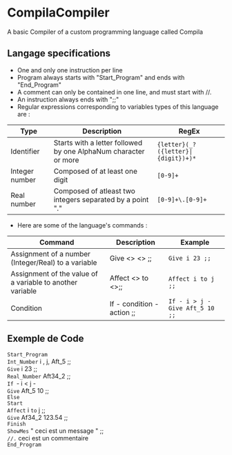 # CompilaCompiler
A basic Compiler of a custom programming language called Compila


## Langage specifications 
- One and only one instruction per line
- Program always starts with "Start_Program" and ends with "End_Program"
- A comment can only be contained in one line, and must start with  //.
- An instruction always ends with ";;"
- Regular expressions corresponding to variables types of this language are : 

Type | Description | RegEx 
-----| ------------| ---------
Identifier | Starts with a letter followed by one AlphaNum character or more | `{letter}(_?({letter}\|{digit})+)*` 
Integer number | Composed of at least one digit  |  `[0-9]+`
Real number | Composed of atleast two integers separated by a point "." |  `[0-9]+\.[0-9]+`

- Here are some of the language's commands : 

Command | Description | Example 
------- | ----------- | ---------------
Assignment of a number (Integer/Real) to a variable | Give <<identifier>> <<value>> ;; | `Give i 23 ;;`
Assignment of the value of a variable to another variable | Affect <<identifier>> to <<identifier>>;; | `Affect i to j ;;`
Condition | If - condition - action ;; | `If - i > j -Give Aft_5 10 ;;`


## Exemple de Code 
`Start_Program` <br/>
`Int_Number` i , j, Aft_5 ;;<br/>
`Give` i 23 ;; <br/>
`Real_Number` Aft34_2 ;; <br/>
`If `- i < j - <br/>
`Give` Aft_5 10 ;; <br/>
`Else` <br/>
`Start` <br/>
`Affect` i `to` j ;; <br/>
`Give` Af34_2 123.54 ;; <br/>
`Finish` <br/>
`ShowMes` " ceci est un message " ;; <br/>
`//.` ceci est un commentaire <br/>
`End_Program`

